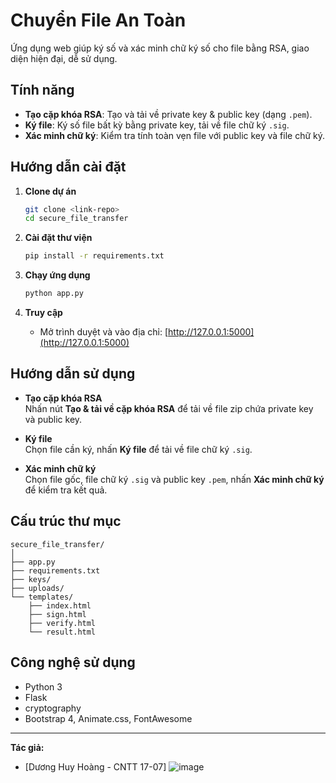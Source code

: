 # Chuyển File An Toàn

Ứng dụng web giúp ký số và xác minh chữ ký số cho file bằng RSA, giao diện hiện đại, dễ sử dụng.

## Tính năng

- **Tạo cặp khóa RSA**: Tạo và tải về private key & public key (dạng `.pem`).
- **Ký file**: Ký số file bất kỳ bằng private key, tải về file chữ ký `.sig`.
- **Xác minh chữ ký**: Kiểm tra tính toàn vẹn file với public key và file chữ ký.

## Hướng dẫn cài đặt

1. **Clone dự án**
    ```sh
    git clone <link-repo>
    cd secure_file_transfer
    ```

2. **Cài đặt thư viện**
    ```sh
    pip install -r requirements.txt
    ```

3. **Chạy ứng dụng**
    ```sh
    python app.py
    ```

4. **Truy cập**
    - Mở trình duyệt và vào địa chỉ: [http://127.0.0.1:5000](http://127.0.0.1:5000)

## Hướng dẫn sử dụng

- **Tạo cặp khóa RSA**  
  Nhấn nút **Tạo & tải về cặp khóa RSA** để tải về file zip chứa private key và public key.

- **Ký file**  
  Chọn file cần ký, nhấn **Ký file** để tải về file chữ ký `.sig`.

- **Xác minh chữ ký**  
  Chọn file gốc, file chữ ký `.sig` và public key `.pem`, nhấn **Xác minh chữ ký** để kiểm tra kết quả.

## Cấu trúc thư mục

```
secure_file_transfer/
│
├── app.py
├── requirements.txt
├── keys/
├── uploads/
└── templates/
    ├── index.html
    ├── sign.html
    ├── verify.html
    └── result.html
```

## Công nghệ sử dụng

- Python 3
- Flask
- cryptography
- Bootstrap 4, Animate.css, FontAwesome

---

**Tác giả:**  
- [Dương Huy Hoàng - CNTT 17-07]
![image](https://github.com/user-attachments/assets/35deea3d-f5aa-4515-a36f-08324b6f88d3)
